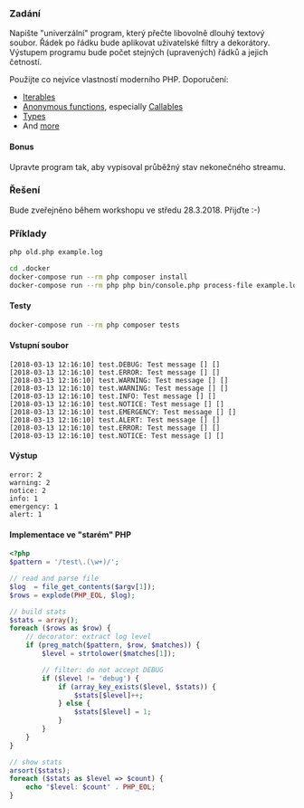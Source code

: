 ### Zadání
Napište "univerzální" program, který přečte libovolně dlouhý textový soubor.
Řádek po řádku bude aplikovat uživatelské filtry a dekorátory. Výstupem programu
bude počet stejných (upravených) řádků a jejich četností.

Použijte co nejvíce vlastností moderního PHP. Doporučení:
- [Iterables](http://php.net/manual/en/language.types.iterable.php)
- [Anonymous functions](http://php.net/manual/en/functions.anonymous.php), especially [Callables](http://php.net/manual/en/language.types.callable.php)
- [Types](http://php.net/manual/en/migration70.new-features.php#migration70.new-features.scalar-type-declarations)
- And [more](http://php.net/manual/en/langref.php)

#### Bonus
Upravte program tak, aby vypisoval průběžný stav nekonečného streamu.

### Řešení
Bude zveřejněno během workshopu ve středu 28.3.2018. Přijďte :-)

### Příklady
```bash
php old.php example.log
```

```bash
cd .docker
docker-compose run --rm php composer install
docker-compose run --rm php php bin/console.php process-file example.log
```

#### Testy
```bash
docker-compose run --rm php composer tests
```

#### Vstupní soubor
```
[2018-03-13 12:16:10] test.DEBUG: Test message [] []
[2018-03-13 12:16:10] test.ERROR: Test message [] []
[2018-03-13 12:16:10] test.WARNING: Test message [] []
[2018-03-13 12:16:10] test.WARNING: Test message [] []
[2018-03-13 12:16:10] test.INFO: Test message [] []
[2018-03-13 12:16:10] test.NOTICE: Test message [] []
[2018-03-13 12:16:10] test.EMERGENCY: Test message [] []
[2018-03-13 12:16:10] test.ALERT: Test message [] []
[2018-03-13 12:16:10] test.ERROR: Test message [] []
[2018-03-13 12:16:10] test.NOTICE: Test message [] []
```

#### Výstup
```
error: 2
warning: 2
notice: 2
info: 1
emergency: 1
alert: 1
```

#### Implementace ve "starém" PHP
```php
<?php
$pattern = '/test\.(\w+)/';

// read and parse file
$log  = file_get_contents($argv[1]);
$rows = explode(PHP_EOL, $log);

// build stats
$stats = array();
foreach ($rows as $row) {
    // decorator: extract log level
    if (preg_match($pattern, $row, $matches)) {
        $level = strtolower($matches[1]);

        // filter: do not accept DEBUG
        if ($level != 'debug') {
            if (array_key_exists($level, $stats)) {
                $stats[$level]++;
            } else {
                $stats[$level] = 1;
            }
        }
    }
}

// show stats
arsort($stats);
foreach ($stats as $level => $count) {
    echo "$level: $count" . PHP_EOL;
}
```
